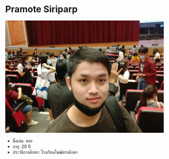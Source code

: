 # Pramote Siriparp
![pie](me.png)
* ชื่อเล่น: พาย  
* อายุ: 20 ปี  
* ประวัติการศึกษา: โรงเรียนโพฒิสารศึกษา  